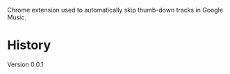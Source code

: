Chrome extension used to automatically skip thumb-down tracks in Google Music.

History
=======

Version 0.0.1
